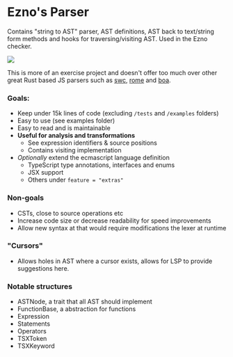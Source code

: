 # Ezno's Parser

Contains "string to AST" parser, AST definitions, AST back to text/string form methods and hooks for traversing/visiting AST. Used in the Ezno checker.

![](https://projects.kaleidawave.workers.dev/project/ezno-parser/badge)

This is more of an exercise project and doesn't offer too much over other great Rust based JS parsers such as [swc](https://github.com/swc-project/swc), [rome](https://github.com/rome/tools) and [boa](https://github.com/boa-dev/boa).

### Goals:

- Keep under 15k lines of code (excluding `/tests` and `/examples` folders)
- Easy to use (see examples folder)
- Easy to read and is maintainable
- **Useful for analysis and transformations**
    - See expression identifiers & source positions
    - Contains visiting implementation
- *Optionally* extend the ecmascript language definition
    - TypeScript type annotations, interfaces and enums
    - JSX support
    - Others under `feature = "extras"`

### Non-goals

- CSTs, close to source operations etc
- Increase code size or decrease readability for speed improvements
- Allow new syntax at that would require modifications the lexer at runtime

### "Cursors"

- Allows holes in AST where a cursor exists, allows for LSP to provide suggestions here.

### Notable structures

- ASTNode, a trait that all AST should implement
- FunctionBase, a abstraction for functions
- Expression
- Statements
- Operators
- TSXToken
- TSXKeyword